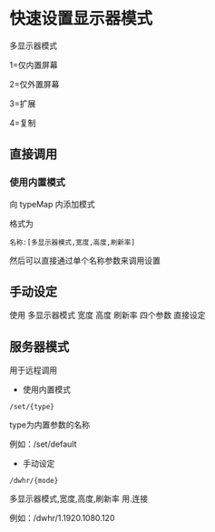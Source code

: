 # 快速设置显示器模式

多显示器模式 

1=仅内置屏幕

2=仅外置屏幕

3=扩展

4=复制


## 直接调用
### 使用内置模式
向 typeMap 内添加模式

格式为

```
名称:[多显示器模式,宽度,高度,刷新率]
```

然后可以直接通过单个名称参数来调用设置

## 手动设定

使用 多显示器模式 宽度 高度 刷新率 四个参数 直接设定

## 服务器模式
用于远程调用

* 使用内置模式
```
/set/{type}
```
type为内置参数的名称

例如：/set/default


* 手动设定
```
/dwhr/{mode}
```
多显示器模式,宽度,高度,刷新率  用.连接

例如：/dwhr/1.1920.1080.120





